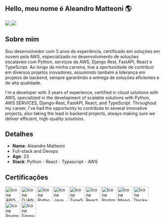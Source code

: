 <h2>Hello, meu nome é Aleandro Matteoni 🌎</h2>

<div>
  <a href="https://www.linkedin.com/in/aleandro-matteoni-6086a125a/" target="_blank">
  <img src="https://img.shields.io/badge/-LinkedIn-%230077B5?style=for-the-badge&logo=linkedin&logoColor=white" target="_blank">
  </a>
  <a href="https://www.instagram.com/aleandro_matt/" target="_blank">
  <img src="https://img.shields.io/badge/-Instagram-%23E4405F?style=for-the-badge&logo=instagram&logoColor=white" target="_blank">
  </a>

<div>

## Sobre mim
Sou desenvolvedor com 3 anos de experiência, certificado em soluções em nuvem pela AWS, especializado no desenvolvimento de soluções escaláveis com Python, serviços da AWS, Django Rest, FastAPI, React e TypeScript. Ao longo da minha carreira, tive a oportunidade de contribuir em diversos projetos inovadores, assumindo também a liderança em projetos de backend, sempre garantindo a entrega de soluções eficientes e de alta qualidade.

I'm a developer with 3 years of experience, certified in cloud solutions with AWS, specialized in the development of scalable solutions with Python, AWS SERVICES, Django-Rest, FastAPI, React, and TypeScript. Throughout my career, I've had the opportunity to contribute to several innovative projects, also taking the lead in backend projects, always making sure we deliver efficient, high-quality solutions.

## Detalhes
* **Name**: Aleandro Matteoni
* Full-stack and Devops
* **Age**: 23
* **Stack**: Python - React - Typescript - AWS

## Certificações
<a href="https://www.credly.com/badges/09db634d-b3f2-4cff-a4c3-f114c601a78c/public_url" target="_blank">
<div data-iframe-width="150" data-iframe-height="270" data-share-badge-id="857ed596-6ca2-4cdb-a190-1600ef2a2973" data-share-badge-host="https://www.credly.com"></div><script type="text/javascript" async src="//cdn.credly.com/assets/utilities/embed.js"></script> </a>

<a href="https://www.credly.com/badges/09db634d-b3f2-4cff-a4c3-f114c601a78c/public_url" target="_blank">
<div data-iframe-width="150" data-iframe-height="270" data-share-badge-id="09db634d-b3f2-4cff-a4c3-f114c601a78c" data-share-badge-host="https://www.credly.com"></div><script type="text/javascript" async src="//cdn.credly.com/assets/utilities/embed.js"></script>
</a>

[<img height="48px" width="48px" alt="Icone AWS" src="https://skillicons.dev/icons?i=aws"/>](https://aws.amazon.com)
[<img height="48px" width="48px" alt="Icone DJANGO" src="https://skillicons.dev/icons?i=django"/>](https://aws.amazon.com)
[<img height="48px" width="48px" alt="Icone Python" src="https://skillicons.dev/icons?i=python"/>](https://aws.amazon.com)
[<img height="48px" width="48px" alt="Icone Java Script" src="https://skillicons.dev/icons?i=js"/>](https://developer.mozilla.org/pt-BR/docs/Web/JavaScript)
[<img height="48px" width="48px" alt="Icone TypeScript" src="https://skillicons.dev/icons?i=ts"/>](https://www.typescriptlang.org/pt/)
[<img height="48px" width="48px" alt="Icone React" src="https://skillicons.dev/icons?i=react"/>](https://www.typescriptlang.org/pt/)
[<img height="48px" width="48px" alt="Icone PostgreSQL" src="https://skillicons.dev/icons?i=postgres"/>](https://www.postgresql.org)
[<img height="48px" width="48px" alt="Icone MongoDB" src="https://skillicons.dev/icons?i=mongodb"/>](https://www.mongodb.com)
[<img height="48px" width="48px" alt="Icone Docker" src="https://skillicons.dev/icons?i=docker"/>](https://www.docker.com/)
[<img height="48px" width="48px" alt="Icone Postman" src="https://i.postimg.cc/QNyBTNVk/postman.png"/>](https://www.postman.com)
[<img height="48px" width="48px" alt="Icone Figma" src="https://skillicons.dev/icons?i=figma"/>](https://www.figma.com)
  
  
  
  
  
  
  
  
